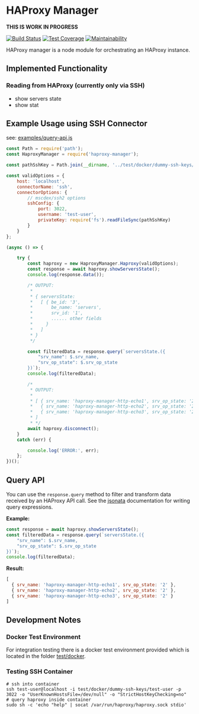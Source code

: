 # HAProxy Manager

**THIS IS WORK IN PROGRESS**

[![Build Status](https://travis-ci.org/waelse72/haproxy-manager.svg?branch=master)](https://travis-ci.org/waelse72/haproxy-manager)
[![Test Coverage](https://api.codeclimate.com/v1/badges/dfd55f1efe23a006e412/test_coverage)](https://codeclimate.com/github/shebang/haproxy-manager/test_coverage)
[![Maintainability](https://api.codeclimate.com/v1/badges/dfd55f1efe23a006e412/maintainability)](https://codeclimate.com/github/shebang/haproxy-manager/maintainability)

HAProxy manager is a node module for orchestrating an HAProxy instance.

## Implemented Functionality

### Reading from HAProxy (currently only via SSH)

* show servers state
* show stat

## Example Usage using SSH Connector

see: [examples/query-api.js](examples/query-api.js)
```javascript
const Path = require('path');
const HaproxyManager = require('haproxy-manager');

const pathSshKey = Path.join(__dirname, '../test/docker/dummy-ssh-keys/test-user');

const validOptions = {
    host: 'localhost',
    connectorName: 'ssh',
    connectorOptions: {
        // mscdex/ssh2 options
        sshConfig: {
            port: 3022,
            username: 'test-user',
            privateKey: require('fs').readFileSync(pathSshKey)
        }
    }
};

(async () => {

    try {
        const haproxy = new HaproxyManager.Haproxy(validOptions);
        const response = await haproxy.showServersState();
        console.log(response.data());

        /* OUTPUT:
         *
         * { serversState:
         *   [ { be_id: '3',
         *       be_name: 'servers',
         *       srv_id: '1',
         *       ...... other fields
         *     }
         *   ]
         * }
         */

        const filteredData = response.query(`serversState.({
            "srv_name": $.srv_name,
            "srv_op_state": $.srv_op_state
        })`);
        console.log(filteredData);

        /*
         * OUTPUT:
         *
         * [ { srv_name: 'haproxy-manager-http-echo1', srv_op_state: '2' },
         *   { srv_name: 'haproxy-manager-http-echo2', srv_op_state: '2' },
         *   { srv_name: 'haproxy-manager-http-echo3', srv_op_state: '2' } 
         * ]
         * */
        await haproxy.disconnect();
    }
    catch (err) {

        console.log('ERROR:', err);
    };
})();
```
## Query API

You can use the `response.query` method to filter and transform data received by an HAProxy API call.
See the [jsonata](https://github.com/jsonata-js/jsonata) documentation for writing query expressions.

**Example:**
```javascript
const response = await haproxy.showServersState();
const filteredData = response.query(`serversState.({
    "srv_name": $.srv_name,
    "srv_op_state": $.srv_op_state
})`);
console.log(filteredData);
```

**Result:**
```javascript
[
  { srv_name: 'haproxy-manager-http-echo1', srv_op_state: '2' },
  { srv_name: 'haproxy-manager-http-echo2', srv_op_state: '2' },
  { srv_name: 'haproxy-manager-http-echo3', srv_op_state: '2' }
]
```

## Development Notes

### Docker Test Environment

For integration testing there is a docker test environment provided which is located in the folder [test/docker](test/docker).

### Testing SSH Container

```
# ssh into container
ssh test-user@localhost -i test/docker/dummy-ssh-keys/test-user -p 3022 -o "UserKnownHostsFile=/dev/null" -o "StrictHostKeyChecking=no"
# query haproxy inside container
sudo sh -c 'echo "help" | socat /var/run/haproxy/haproxy.sock stdio'
```

